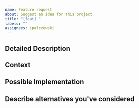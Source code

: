```yaml
---
name: Feature request
about: Suggest an idea for this project
title: "[feat] "
labels: ""
assignees: jpalczewski
---
```


<!--- Provide a general summary of the issue in the Title above -->

## Detailed Description

<!--- Provide a detailed description of the change or addition you are proposing -->

## Context

<!--- Why is this change important to you? How would you use it? -->
<!--- How can it benefit other users? -->

## Possible Implementation

<!--- Not obligatory, but suggest an idea for implementing addition or change -->

## Describe alternatives you've considered

<!--- A clear and concise description of any alternative solutions or features you've considered. -->
